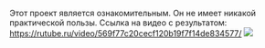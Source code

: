 Этот проект является ознакомительным. Он не имеет никакой практической пользы.
Ссылка на видео с результатом: https://rutube.ru/video/569f77c20cecf120b19f7f14de834577/
![](https://rutube.ru/video/569f77c20cecf120b19f7f14de834577/)
